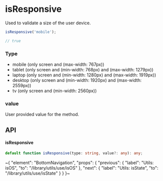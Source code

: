 
# isResponsive

Used to validate a size of the user device.

```ts
isResponsive('mobile');

// true
```

### Type

- mobile (only screen and (max-width: 767px))
- tablet (only screen and (min-width: 768px) and (max-width: 1279px))
- laptop (only screen and (min-width: 1280px) and (max-width: 1919px))
- desktop (only screen and (min-width: 1920px) and (max-width: 2559px))
- tv (only screen and (min-width: 2560px))

### value

User provided value for the method.

## API

#### isResponsive

```ts
default function isResponsive(type: string, value?: any): any;
```


~{
  "element": "BottomNavigation",
  "props": {
    "previous": {
      "label": "Utils: isOS",
      "to": "/library/utils/use/isOS"
    },
    "next": {
      "label": "Utils: isState",
      "to": "/library/utils/use/isState"
    }
  }
}~
